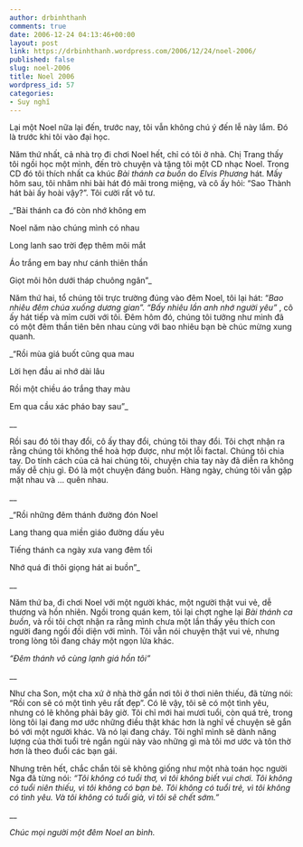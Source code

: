 ```yaml
---
author: drbinhthanh
comments: true
date: 2006-12-24 04:13:46+00:00
layout: post
link: https://drbinhthanh.wordpress.com/2006/12/24/noel-2006/
published: false
slug: noel-2006
title: Noel 2006
wordpress_id: 57
categories:
- Suy nghĩ
---
```


Lại một Noel nữa lại đến, trước nay, tôi vẫn không chú ý đến lễ này lắm. Đó là trước khi tôi vào đại học.




Năm thứ nhất, cả nhà trọ đi chơi Noel hết, chỉ có tôi ở nhà. Chị Trang thấy tôi ngồi học một mình, đến trò chuyện và tặng tôi một CD nhạc Noel. Trong CD đó tôi thích nhất ca khúc _Bài thánh ca buồn_ do _Elvis Phương_ hát. Mấy hôm sau, tôi nhâm nhi bài hát đó mãi trong miệng, và cô ấy hỏi: “Sao Thành hát bài ấy hoài vậy?”. Tôi cười rất vô tư.







_“Bài thánh ca đó còn nhớ không em  

Noel năm nào chúng mình có nhau  

Long lanh sao trời đẹp thêm môi mắt  

Áo trắng em bay như cánh thiên thần  

Giọt môi hôn dưới tháp chuông ngân”_







Năm thứ hai, tổ chúng tôi trực trường đúng vào đêm Noel, tôi lại hát: “_Bao nhiêu đêm chúa xuống dương gian”. “Bấy nhiêu lần anh nhớ người yêu”_ , cô ấy hát tiếp và mỉm cười với tôi. Đêm hôm đó, chúng tôi tưởng như mình đã có một đêm thần tiên bên nhau cùng với bao nhiêu bạn bè chúc mừng xung quanh.







_“Rồi mùa giá buốt cũng qua mau  

Lời hẹn đầu ai nhớ dài lâu  

Rồi một chiều áo trắng thay màu  

Em qua cầu xác pháo bay sau”_




__




Rồi sau đó tôi thay đổi, cô ấy thay đổi, chúng tôi thay đổi. Tôi chợt nhận ra rằng chúng tôi không thể hoà hợp được, như một lỗi factal. Chúng tôi chia tay. Do tính cách của cả hai chúng tôi, chuyện chia tay này đã diễn ra không mấy dễ chịu gì. Đó là một chuyện đáng buồn. Hàng ngày, chúng tôi vẫn gặp mặt nhau và … quên nhau.




__




_“Rồi những đêm thánh đường đón Noel  

Lang thang qua miền giáo đường dấu yêu  

Tiếng thánh ca ngày xưa vang đêm tối  

Nhớ quá đi thôi giọng hát ai buồn”_




__




Năm thứ ba, đi chơi Noel với một người khác, một người thật vui vẻ, dễ thương và hồn nhiên. Ngồi trong quán kem, tôi lại chợt nghe lại _Bài thánh ca buồn_, và rồi tôi chợt nhận ra rằng mình chưa một lần thấy yêu thích con người đang ngồi đối diện với mình. Tôi vẫn nói chuyện thật vui vẻ, nhưng trong lòng tôi đang cháy một ngọn lửa khác.







_“Đêm thánh vô cùng lạnh giá hồn tôi”_




__




Như cha Son, một cha xứ ở nhà thờ gần nơi tôi ở thơi niên thiếu, đã từng nói: “Rồi con sẽ có một tình yêu rất đẹp”. Có lẽ vậy, tôi sẽ có một tình yêu, nhưng có lẽ không phải bây giờ. Tôi chỉ mới hai mươi tuổi, còn quá trẻ, trong lòng tôi lại đang mơ ước những điều thật khác hơn là nghĩ về chuyện sẽ gắn bó với một người khác. Và nó lại đang cháy. Tôi nghĩ mình sẽ dành năng lượng của thời tuổi trẻ ngắn ngủi này vào những gì mà tôi mơ ước và tôn thờ hơn là theo đuổi các bạn gái.







Nhưng trên hết, chắc chắn tôi sẽ không giống như một nhà toán học người Nga đã từng nói: _“Tôi không có tuổi thơ, vì tôi không biết vui chơi. Tôi không có tuổi niên thiếu, vì tôi không có bạn bè. Tôi không có tuổi trẻ, vì tôi không có tình yêu. Và tôi không có tuổi già, vì tôi sẽ chết sớm.”_




__




_Chúc mọi người một đêm Noel an bình._



